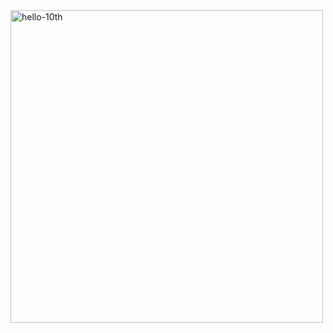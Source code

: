 <img width="500" alt="hello-10th" src="https://user-images.githubusercontent.com/92968138/175806411-7caafd98-7773-4255-b214-9f863c5aa398.png">

